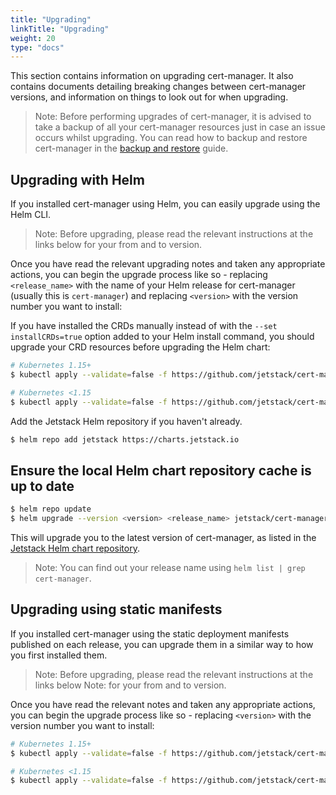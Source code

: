 ```yaml
---
title: "Upgrading"
linkTitle: "Upgrading"
weight: 20
type: "docs"
---
```


This section contains information on upgrading cert-manager.
It also contains documents detailing breaking changes between cert-manager
versions, and information on things to look out for when upgrading.

> Note: Before performing upgrades of cert-manager, it is advised to take a
> backup of all your cert-manager resources just in case an issue occurs whilst
> upgrading. You can read how to backup and restore cert-manager in the [backup
> and restore](../../tutorials/backup/) guide.

## Upgrading with Helm

If you installed cert-manager using Helm, you can easily upgrade using the Helm
CLI.

> Note: Before upgrading, please read the relevant instructions at the links
> below for your from and to version.

Once you have read the relevant upgrading notes and taken any appropriate
actions, you can begin the upgrade process like so - replacing `<release_name>`
with the name of your Helm release for cert-manager (usually this is
`cert-manager`) and replacing `<version>` with the version number you want to
install:

If you have installed the CRDs manually instead of with the `--set installCRDs=true`
option added to your Helm install command, you should upgrade your CRD resources
before upgrading the Helm chart:

```bash
# Kubernetes 1.15+
$ kubectl apply --validate=false -f https://github.com/jetstack/cert-manager/releases/download/v0.16.1/cert-manager.crds.yaml

# Kubernetes <1.15
$ kubectl apply --validate=false -f https://github.com/jetstack/cert-manager/releases/download/v0.16.1/cert-manager-legacy.crds.yaml
```

Add the Jetstack Helm repository if you haven't already.

```bash
$ helm repo add jetstack https://charts.jetstack.io
```

## Ensure the local Helm chart repository cache is up to date

```bash
$ helm repo update
$ helm upgrade --version <version> <release_name> jetstack/cert-manager
```

This will upgrade you to the latest version of cert-manager, as listed in the
[Jetstack Helm chart repository](https://hub.helm.sh/charts/jetstack).

> Note: You can find out your release name using `helm list | grep
> cert-manager`.

## Upgrading using static manifests

If you installed cert-manager using the static deployment manifests published
on each release, you can upgrade them in a similar way to how you first
installed them.

> Note: Before upgrading, please read the relevant instructions at the links
> below Note: for your from and to version.

Once you have read the relevant notes and taken any appropriate actions, you can
begin the upgrade process like so - replacing `<version>` with the version
number you want to install:

```bash
# Kubernetes 1.15+
$ kubectl apply --validate=false -f https://github.com/jetstack/cert-manager/releases/download/v0.16.1/cert-manager.yaml

# Kubernetes <1.15
$ kubectl apply --validate=false -f https://github.com/jetstack/cert-manager/releases/download/v0.16.1/cert-manager-legacy.yaml
```
